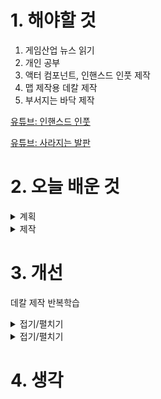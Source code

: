 
# 1. 해야할 것

1. 게임산업 뉴스 읽기 
2. 개인 공부
3. 액터 컴포넌트, 인핸스드 인풋 제작
4. 맵 제작용 데칼 제작
5. 부서지는 바닥 제작

[유튜브: 인핸스드 인풋](https://youtu.be/CYiHNbAIp4s?si=rm_ulnxFw8Ha4w8N)

[유튜브: 사라지는 발판](https://youtu.be/H26jk61itTg?si=J5h85sYpX2e-QDTg)


# 2. 오늘 배운 것

<details>
<summary>계획</summary>

## 액터 컴포넌트 역기획
### 대상 물체
1. 트리거 박스에 오버랩
2. 트리거 박스에 오버랩 된 액터를 변수로 세팅
3. 월드 로테이션 설정 > find look at rotation > 위젯, 액터 설정
4. 부울변수:내부 참
5. is valid 에서 액터 컴포넌트가 있는지 없는지 확인 > 없으면 ADD 액터 컴포넌트를 액터에 추가
6. 리턴 밸류
---
1. 위젯 액터를 변수로 세팅
2. 위젯 액터 생성
3. 위젯 보이게하기
4. is valid 위젯에서 부울변수:힌트 거짓 일 때, 애니메이션 재생:타겟 팝업하고 부울변수:힌트를 참으로 변경

<img width="1494" height="380" alt="image" src="https://github.com/user-attachments/assets/1020c4e2-562c-43c3-96eb-db331ed87794" />

****
1. 트리거 박스에 떨어질때
2. 떨어진 액터가 부울변수:활성 참이면, 부울변수:활성을 거짓으로 변경 / 부울변수: 활성이 거짓이면, 부울변수:내부를 거짓으로 변경
3. is valid에서 위젯이 유효한 상태에서 부울변수:힌트가 참이면 애니메이션 정상 재생하고 부울변수: 힌트를 거짓으로 변경 / 부울변수:힌트가 거짓이면 위젯 제거하고 위젯 visibility를 거짓으로 변경
4. 액터 컴포넌트가 유효하면 컴포넌트 제거

<img width="1528" height="449" alt="image" src="https://github.com/user-attachments/assets/063571c1-b3fc-4850-9d31-d53c87426677" />

<img width="1509" height="383" alt="image" src="https://github.com/user-attachments/assets/ea4508ff-86cb-4682-8f60-d75f2db7807b" />

****
1. 상호작용
2. 부울변수:내부가 참이면, 부울변수:활성을 참으로 변경
3. 위젯이 유효하고 부울변수:힌트가 참이면, 애니메이션 거꾸로 실행하고 부울변수:힌트를 거짓으로 설정한다
4. 위젯을 부모에게서 지우고

<img width="1512" height="500" alt="image" src="https://github.com/user-attachments/assets/5c9e326c-b5cf-4daf-879f-9d28e2c717a9" />

<img width="1116" height="375" alt="image" src="https://github.com/user-attachments/assets/7b96bdea-1a14-4ff9-ab43-275bc99c5a68" />

<img width="1473" height="708" alt="image" src="https://github.com/user-attachments/assets/307429fd-7835-4ab7-aeeb-45104ced6c4a" />

### 액터 컴포넌트
<img width="1104" height="835" alt="image" src="https://github.com/user-attachments/assets/3dcbc9ff-ad54-4d15-a039-1a5df79ab859" />

<img width="568" height="878" alt="image" src="https://github.com/user-attachments/assets/c2c2bee6-68b8-44a0-89ea-923e8d14b7f0" />


</details>


<details>
<summary>제작</summary></summary>


## 액터 컴포넌트 인터랙트
<img width="805" height="843" alt="image" src="https://github.com/user-attachments/assets/d74ee102-7254-490e-85cd-226861fd4e1d" />



****
## 타임어택 발판
### 머티리얼 M_Bright
<img width="448" height="381" alt="image" src="https://github.com/user-attachments/assets/425a5646-9830-4b6b-afd5-048d4d7ccf63" />

<img width="465" height="423" alt="image" src="https://github.com/user-attachments/assets/40f12fbd-16b1-4b29-8ab5-f10b494ba20c" />

### 플랫폼 BP_Platform
<img width="778" height="496" alt="image" src="https://github.com/user-attachments/assets/6d3198fd-6e07-4a19-831a-8264a543035a" />

<img width="1048" height="233" alt="image" src="https://github.com/user-attachments/assets/b7bb0cdc-356d-471a-94f6-d03346b20b97" />

<img width="1110" height="303" alt="image" src="https://github.com/user-attachments/assets/f30534af-f3c9-4bca-8b07-4ce640ac5088" />



</details>





# 3. 개선

데칼 제작 반복학습

<details>
<summary>접기/펼치기</summary>

## 맵 덮어쓰기용 데칼 제작
<img width="807" height="481" alt="image" src="https://github.com/user-attachments/assets/855236c3-bb52-4955-9f04-434dc663a011" />

<img width="388" height="399" alt="image" src="https://github.com/user-attachments/assets/aa7d46fe-c9e9-4bc4-b4c5-225205065b6c" />

<img width="260" height="108" alt="image" src="https://github.com/user-attachments/assets/b8c1bf41-935e-4d06-92fd-0372a8d5230c" />


</details>

<details>
<summary>접기/펼치기</summary>


https://youtu.be/DXbtlhWfLVw?si=TNaFcklsjaPXncxS
https://youtu.be/ir-0YYyxJWY?si=S2McBpGTQ2PriQ6t
https://youtu.be/L2MOqwpF8TM?si=a6uzne3jN69f5o8-
블록아웃 | 레벨 디자인 북
https://medium.com/my-games-company/level-design-101-the-language-of-location-development-6d940a01b949 
https://youtu.be/09r1B9cVEQY?si=2O5kQVo5DcSDOdyt
https://youtu.be/CkHGuHd9BgU?si=b_afoxSGsqt0SXdH 
https://youtu.be/CkHGuHd9BgU?si=oMjAw1oyRPs60G2E&t=833
</details>


# 4. 생각

